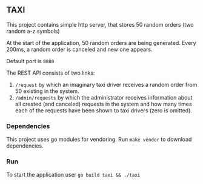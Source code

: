 ## TAXI

This project contains simple http server, that stores 50 random orders (two random a-z symbols)

At the start of the application, 50 random orders are being generated.
Every 200ms, a random order is canceled and new one appears.

Default port is `8080`

The REST API consists of two links:

1. `/request` by which an imaginary taxi driver receives a random order
from 50 existing in the system.
2. `/admin/requests` by which the administrator receives information about all 
created (and canceled) requests in the system and how many times each of the requests 
have been shown to taxi drivers (zero is omitted).

### Dependencies

This project uses go modules for vendoring. Run `make vendor` to download dependencies.


### Run

To start the application user `go build taxi && ./taxi` 
